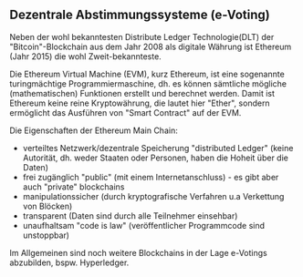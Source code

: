 ## Dezentrale Abstimmungssysteme (e-Voting)

Neben der wohl bekanntesten Distribute Ledger Technologie(DLT) der "Bitcoin"-Blockchain aus dem Jahr 2008 
als digitale Währung ist Ethereum (Jahr 2015) die wohl Zweit-bekannteste.

Die Ethereum Virtual Machine (EVM), kurz Ethereum, ist eine sogenannte turingmächtige Programmiermaschine, 
dh. es können sämtliche mögliche (mathematischen) Funktionen erstellt und berechnet werden.
Damit ist Ethereum keine reine Kryptowährung, die lautet hier "Ether", sondern ermöglicht das Ausführen von 
"Smart Contract" auf der EVM.

Die Eigenschaften der Ethereum Main Chain:

- verteiltes Netzwerk/dezentrale Speicherung "distributed Ledger" (keine Autorität, dh. weder Staaten oder Personen, haben die Hoheit über die Daten)
- frei zugänglich "public" (mit einem Internetanschluss) - es gibt aber auch "private" blockchains
- manipulationssicher (durch kryptografische Verfahren u.a Verkettung von Blöcken)
- transparent (Daten sind durch alle Teilnehmer einsehbar)
- unaufhaltsam "code is law" (veröffentlicher Programmcode sind unstoppbar)

Im Allgemeinen sind noch weitere Blockchains in der Lage e-Votings abzubilden, bspw. Hyperledger.
